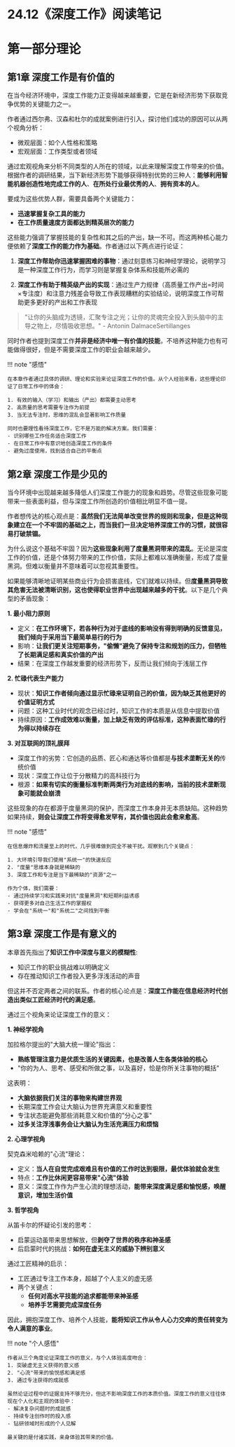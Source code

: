 # 24.12《深度工作》阅读笔记

# 第一部分理论

## 第1章 深度工作是有价值的


在当今经济环境中，深度工作能力正变得越来越重要，它是在新经济形势下获取竞争优势的关键能力之一。

作者通过西尔弗、汉森和杜尔的成就案例进行引入，探讨他们成功的原因可以从两个视角分析：
- 微观层面：如个人性格和策略
- 宏观层面：工作类型或者领域

通过宏观视角来分析不同类型的人所在的领域，以此来理解深度工作带来的价值。根据作者的调研结果，当下新经济形势下能够获得特别优势的三种人：**能够利用智能机器创造性地完成工作的人**、**在所处行业最优秀的人**、**拥有资本的人**。

要成为这些优势人群，需要具备两个关键能力：
- **迅速掌握复杂工具的能力**
- **在工作质量速度方面都达到精英层次的能力**

这些能力强调了掌握技能的复杂性和其之后的产出，缺一不可。而这两种核心能力便依赖了**深度工作的能力作为基础**。作者通过以下两点进行论证：

1. **深度工作帮助你迅速掌握困难的事物**：通过刻意练习和神经学理论，说明学习是一种深度工作行为，而学习则是掌握复杂体系和技能所必需的

2. **深度工作有助于精英级产出的实现**：通过生产力规律（高质量工作产出=时间×专注度）和注意力残差会导致工作表现糟糕的实验结论，说明深度工作可帮助更多更好的产出和工作表现

> "让你的头脑成为透镜，汇聚专注之光；让你的灵魂完全投入到头脑中的主导之物上，尽情吸收思想。" - Antonin DalmaceSertillanges

同时作者也提到深度工作**并非是经济中唯一有价值的技能**，不培养这种能力也有可能做得很好，但是不需要深度工作的职业会越来越少。

!!! note "感悟"

    在本章作者通过具体的调研、理论和实验来论证深度工作的价值。从个人经验来看，这些理论印证了日常工作中的体会：

    1. 有效的输入（学习）和输出（产出）都需要主动思考
    2. 高质量的思考需要专注作为前提
    3. 当无法专注时，思维的混乱会显著影响工作质量

    同时也要理性看待深度工作，它不是万能的解决方案。我们需要：
    - 识别哪些工作任务适合深度工作
    - 在日常工作中有意识地创造深度工作的条件
    - 避免过度使用，找到适合自己的平衡点

## 第2章 深度工作是少见的

当今环境中出现越来越多降低人们深度工作能力的现象和趋势。尽管这些现象可能带来一些表面利益，但与深度工作所创造的价值相比明显不值一提。

作者想传达的核心观点是：**虽然我们无法简单改变世界的规则和现象，但是这种现象建立在一个不牢固的基础之上，而当我们一旦决定培养深度工作的习惯，就很容易打破禁锢。**

为什么说这个基础不牢固？因为**这些现象利用了度量黑洞带来的混乱**。无论是深度工作的价值，还是个体努力带来的工作价值，实际上都难以准确衡量，形成了度量黑洞。但难以衡量并不意味着可以忽视其重要性。

如果能够清晰地证明某些商业行为会损害底线，它们就难以持续。但**度量黑洞导致其危害无法被清晰识别，这也使得职业世界中出现越来越多的干扰**。以下是几个典型的矛盾现象：

**1. 最小阻力原则**
- 定义：**在工作环境下，若各种行为对于底线的影响没有得到明确的反馈意见，我们倾向于采用当下最简单易行的行为**
- 影响：**让我们更关注短期事务，"偷懒"避免了保持专注和规划的压力，但牺牲了长期满足感和真实价值的产出**
- 结果：在深度工作越发重要的经济形势下，反而让我们倾向于浅层工作

**2. 忙碌代表生产能力**
- 现状：**知识工作者倾向通过显示忙碌来证明自己的价值，因为缺乏其他更好的价值证明方式**
- 问题：这种工业时代的观念已经过时，知识工作的本质是从信息中提取价值
- 持续原因：**工作成效难以衡量，加上缺乏有效的评估标准，这种表面忙碌的行为得以持续存在**

**3. 对互联网的顶礼膜拜**
- 深度工作的劣势：它创造的品质、匠心和通达等价值都是**与技术垄断无关的**传统价值
- 现状：深度工作让位于分散精力的高科技行为
- 根源：**如果有切实的衡量标准判断两类行为对底线的影响，当前的技术垄断现象可能就会崩溃**

这些现象的存在都源于度量黑洞的保护，而深度工作本身并无本质缺陷。这种趋势如果持续，**则会让深度工作将变得愈发罕有，其价值也因此会愈来愈高**。

!!! note "感悟"

    在信息爆炸和流量至上的时代，几乎很难做到完全不被干扰。观察到几个关键点：

    1. 大环境引导我们使用"系统一"的快速反应
    2. "度量"思维本身就是稀缺的
    3. 深度工作和专注是当下最稀缺的"资源"之一

    作为个体，我们需要：
    - 通过持续学习和实践来对抗"度量黑洞"和短期利益诱惑
    - 获得更多对自己生活工作的掌握权
    - 学会在"系统一"和"系统二"之间找到平衡

## 第3章 深度工作是有意义的

本章首先指出了**知识工作中深度与意义的模糊性**:
- 知识工作的职业挑战难以明确定义
- 存在推动知识工作者投入更多浮浅活动的声音

但这并不否定两者之间的联系。作者的核心论点是：**深度工作能在信息经济时代创造出类似工匠经济时代的满足感**。

通过三个视角来论证深度工作的意义：

**1. 神经学视角**

加拉格尔提出的"大脑大统一理论"指出：
- **熟练管理注意力是优质生活的关键因素，也是改善人生各类体验的核心**
- "你的为人、思考、感受和所做之事，以及喜好，恰是你所关注事物的概括"

这表明：
- **大脑依据我们关注的事物来构建世界观**
- 长期深度工作会让大脑认为世界充满意义和重要性
- 专注状态能避免那些消耗意义和价值的"分心之事"
- **过多关注浮浅事务会让大脑认为生活充满压力和烦恼**

**2. 心理学视角**

契克森米哈赖的"心流"理论：
- 定义：**当人在自觉完成艰难且有价值的工作时达到极限，最优体验就会发生**
- 特点：**工作比休闲更容易带来"心流"体验**
- 意义：深度工作作为产生心流的理想活动，**能带来深度满足感和愉悦感，唤醒意识，增加生活价值**

**3. 哲学视角**

从笛卡尔的怀疑论引发的思考：
- 启蒙运动虽带来思想解放，但**剥夺了世界的秩序和神圣感**
- 后启蒙时代的挑战：**如何在虚无主义的威胁下辨别意义**

通过工匠精神的启示：
- 工匠通过专注工作本身，超越了个人主义的虚无感
- 两个关键点：
  - **任何对高水平技能的追求都能带来神圣感**
  - **培养手艺需要完成深度任务**

因此，拥抱深度工作、培养个人技能，**能将知识工作从令人心力交瘁的责任转变为令人满意的事业**。

!!! note "个人感悟"

    作者从三个角度论证深度工作的意义，与个人体验高度吻合：
    1. 突破虚无主义获得的意义感
    2. "心流"带来的愉悦感和满足感
    3. 通过专注获得的成就感

    虽然论证过程中的证据支持不够充分，但这不影响深度工作的本质价值。深度工作的意义往往体现在个人化和主观的体验中：
    - 解决复杂问题时的成就感
    - 持续专注创作时的投入感
    - 钻研领域时形成的个人见解

    最关键的是付诸实践，亲身体验其带来的价值。

